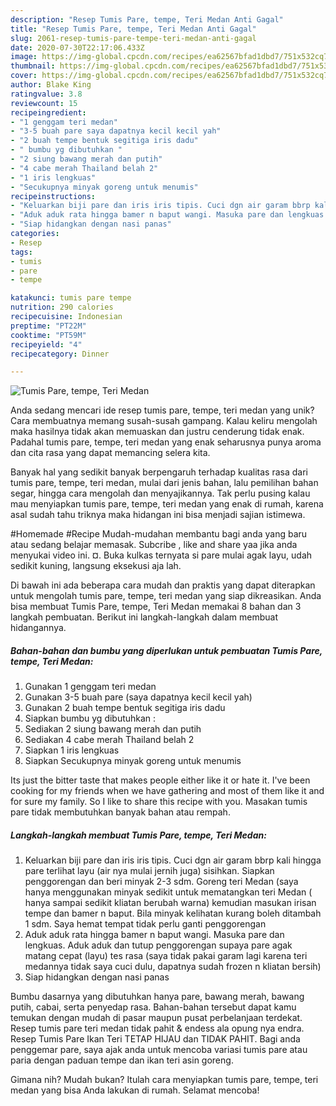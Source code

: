 ```yaml
---
description: "Resep Tumis Pare, tempe, Teri Medan Anti Gagal"
title: "Resep Tumis Pare, tempe, Teri Medan Anti Gagal"
slug: 2061-resep-tumis-pare-tempe-teri-medan-anti-gagal
date: 2020-07-30T22:17:06.433Z
image: https://img-global.cpcdn.com/recipes/ea62567bfad1dbd7/751x532cq70/tumis-pare-tempe-teri-medan-foto-resep-utama.jpg
thumbnail: https://img-global.cpcdn.com/recipes/ea62567bfad1dbd7/751x532cq70/tumis-pare-tempe-teri-medan-foto-resep-utama.jpg
cover: https://img-global.cpcdn.com/recipes/ea62567bfad1dbd7/751x532cq70/tumis-pare-tempe-teri-medan-foto-resep-utama.jpg
author: Blake King
ratingvalue: 3.8
reviewcount: 15
recipeingredient:
- "1 genggam teri medan"
- "3-5 buah pare saya dapatnya kecil kecil yah"
- "2 buah tempe bentuk segitiga iris dadu"
- " bumbu yg dibutuhkan "
- "2 siung bawang merah dan putih"
- "4 cabe merah Thailand belah 2"
- "1 iris lengkuas"
- "Secukupnya minyak goreng untuk menumis"
recipeinstructions:
- "Keluarkan biji pare dan iris iris tipis. Cuci dgn air garam bbrp kali hingga pare terlihat layu (air nya mulai jernih juga) sisihkan. Siapkan penggorengan dan beri minyak 2-3 sdm. Goreng teri Medan (saya hanya menggunakan minyak sedikit untuk mematangkan teri Medan ( hanya sampai sedikit kliatan berubah warna) kemudian masukan irisan tempe dan bamer n baput. Bila minyak kelihatan kurang boleh ditambah 1 sdm. Saya hemat tempat tidak perlu ganti penggorengan"
- "Aduk aduk rata hingga bamer n baput wangi. Masuka pare dan lengkuas. Aduk aduk dan tutup penggorengan supaya pare agak matang cepat (layu) tes rasa (saya tidak pakai garam lagi karena teri medannya tidak saya cuci dulu, dapatnya sudah frozen n kliatan bersih)"
- "Siap hidangkan dengan nasi panas"
categories:
- Resep
tags:
- tumis
- pare
- tempe

katakunci: tumis pare tempe 
nutrition: 290 calories
recipecuisine: Indonesian
preptime: "PT22M"
cooktime: "PT59M"
recipeyield: "4"
recipecategory: Dinner

---
```



![Tumis Pare, tempe, Teri Medan](https://img-global.cpcdn.com/recipes/ea62567bfad1dbd7/751x532cq70/tumis-pare-tempe-teri-medan-foto-resep-utama.jpg)

Anda sedang mencari ide resep tumis pare, tempe, teri medan yang unik? Cara membuatnya memang susah-susah gampang. Kalau keliru mengolah maka hasilnya tidak akan memuaskan dan justru cenderung tidak enak. Padahal tumis pare, tempe, teri medan yang enak seharusnya punya aroma dan cita rasa yang dapat memancing selera kita.

Banyak hal yang sedikit banyak berpengaruh terhadap kualitas rasa dari tumis pare, tempe, teri medan, mulai dari jenis bahan, lalu pemilihan bahan segar, hingga cara mengolah dan menyajikannya. Tak perlu pusing kalau mau menyiapkan tumis pare, tempe, teri medan yang enak di rumah, karena asal sudah tahu triknya maka hidangan ini bisa menjadi sajian istimewa.

#Homemade #Recipe Mudah-mudahan membantu bagi anda yang baru atau sedang belajar memasak. Subcribe , like and share yaa jika anda menyukai video ini. ¤. Buka kulkas ternyata si pare mulai agak layu, udah sedikit kuning, langsung eksekusi aja lah.


Di bawah ini ada beberapa cara mudah dan praktis yang dapat diterapkan untuk mengolah tumis pare, tempe, teri medan yang siap dikreasikan. Anda bisa membuat Tumis Pare, tempe, Teri Medan memakai 8 bahan dan 3 langkah pembuatan. Berikut ini langkah-langkah dalam membuat hidangannya.

<!--inarticleads1-->

##### Bahan-bahan dan bumbu yang diperlukan untuk pembuatan Tumis Pare, tempe, Teri Medan:

1. Gunakan 1 genggam teri medan
1. Gunakan 3-5 buah pare (saya dapatnya kecil kecil yah)
1. Gunakan 2 buah tempe bentuk segitiga iris dadu
1. Siapkan  bumbu yg dibutuhkan :
1. Sediakan 2 siung bawang merah dan putih
1. Sediakan 4 cabe merah Thailand belah 2
1. Siapkan 1 iris lengkuas
1. Siapkan Secukupnya minyak goreng untuk menumis


Its just the bitter taste that makes people either like it or hate it. I&#39;ve been cooking for my friends when we have gathering and most of them like it and for sure my family. So I like to share this recipe with you. Masakan tumis pare tidak membutuhkan banyak bahan atau rempah. 

<!--inarticleads2-->

##### Langkah-langkah membuat Tumis Pare, tempe, Teri Medan:

1. Keluarkan biji pare dan iris iris tipis. Cuci dgn air garam bbrp kali hingga pare terlihat layu (air nya mulai jernih juga) sisihkan. Siapkan penggorengan dan beri minyak 2-3 sdm. Goreng teri Medan (saya hanya menggunakan minyak sedikit untuk mematangkan teri Medan ( hanya sampai sedikit kliatan berubah warna) kemudian masukan irisan tempe dan bamer n baput. Bila minyak kelihatan kurang boleh ditambah 1 sdm. Saya hemat tempat tidak perlu ganti penggorengan
1. Aduk aduk rata hingga bamer n baput wangi. Masuka pare dan lengkuas. Aduk aduk dan tutup penggorengan supaya pare agak matang cepat (layu) tes rasa (saya tidak pakai garam lagi karena teri medannya tidak saya cuci dulu, dapatnya sudah frozen n kliatan bersih)
1. Siap hidangkan dengan nasi panas


Bumbu dasarnya yang dibutuhkan hanya pare, bawang merah, bawang putih, cabai, serta penyedap rasa. Bahan-bahan tersebut dapat kamu temukan dengan mudah di pasar maupun pusat perbelanjaan terdekat. Resep tumis pare teri medan tidak pahit &amp; endess ala opung nya endra. Resep Tumis Pare Ikan Teri TETAP HIJAU dan TIDAK PAHIT. Bagi anda penggemar pare, saya ajak anda untuk mencoba variasi tumis pare atau paria dengan paduan tempe dan ikan teri asin goreng. 

Gimana nih? Mudah bukan? Itulah cara menyiapkan tumis pare, tempe, teri medan yang bisa Anda lakukan di rumah. Selamat mencoba!
